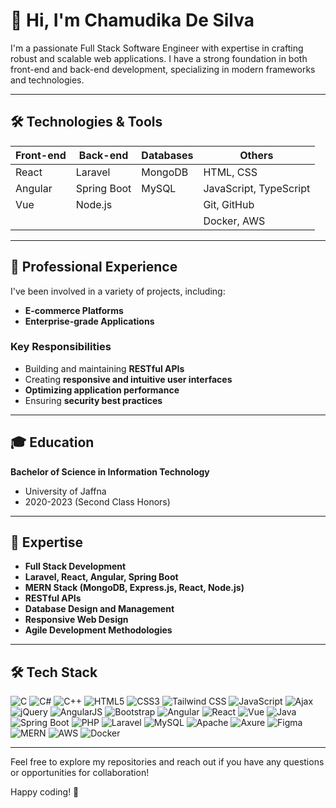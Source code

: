 # 👋 Hi, I'm Chamudika De Silva

I'm a passionate Full Stack Software Engineer with expertise in crafting robust and scalable web applications. I have a strong foundation in both front-end and back-end development, specializing in modern frameworks and technologies.

---

## 🛠️ Technologies & Tools

| Front-end     | Back-end      | Databases | Others                |
| ------------- | ------------- | --------- | --------------------- |
| React         | Laravel       | MongoDB   | HTML, CSS             |
| Angular       | Spring Boot   | MySQL     | JavaScript, TypeScript|
| Vue           | Node.js       |           | Git, GitHub           |
|               |               |           | Docker, AWS           |

---

## 💼 Professional Experience

I've been involved in a variety of projects, including:
- **E-commerce Platforms**
- **Enterprise-grade Applications**

### Key Responsibilities
- Building and maintaining **RESTful APIs**
- Creating **responsive and intuitive user interfaces**
- **Optimizing application performance**
- Ensuring **security best practices**

---

## 🎓 Education

**Bachelor of Science in Information Technology**
- University of Jaffna
- 2020-2023 (Second Class Honors)

---

## 🌟 Expertise

- **Full Stack Development**
- **Laravel, React, Angular, Spring Boot**
- **MERN Stack (MongoDB, Express.js, React, Node.js)**
- **RESTful APIs**
- **Database Design and Management**
- **Responsive Web Design**
- **Agile Development Methodologies**

---

## 🛠️ Tech Stack

![C](https://img.shields.io/badge/Code-C-informational?style=flat&logo=c)
![C#](https://img.shields.io/badge/Code-C%23-informational?style=flat&logo=csharp)
![C++](https://img.shields.io/badge/Code-C++-informational?style=flat&logo=cplusplus)
![HTML5](https://img.shields.io/badge/Code-HTML5-informational?style=flat&logo=html5)
![CSS3](https://img.shields.io/badge/Code-CSS3-informational?style=flat&logo=css3)
![Tailwind CSS](https://img.shields.io/badge/Code-TailwindCSS-informational?style=flat&logo=tailwindcss)
![JavaScript](https://img.shields.io/badge/Code-JavaScript-informational?style=flat&logo=javascript)
![Ajax](https://img.shields.io/badge/Code-Ajax-informational)
![jQuery](https://img.shields.io/badge/Code-jQuery-informational?style=flat&logo=jquery)
![AngularJS](https://img.shields.io/badge/Code-AngularJS-informational?style=flat&logo=angularjs)
![Bootstrap](https://img.shields.io/badge/Code-Bootstrap-informational?style=flat&logo=bootstrap)
![Angular](https://img.shields.io/badge/Code-Angular-informational?style=flat&logo=angular)
![React](https://img.shields.io/badge/Code-React-informational?style=flat&logo=react)
![Vue](https://img.shields.io/badge/Code-Vue-informational?style=flat&logo=vue.js)
![Java](https://img.shields.io/badge/Code-Java-informational?style=flat&logo=java)
![Spring Boot](https://img.shields.io/badge/Code-SpringBoot-informational?style=flat&logo=spring)
![PHP](https://img.shields.io/badge/Code-PHP-informational?style=flat&logo=php)
![Laravel](https://img.shields.io/badge/Code-Laravel-informational?style=flat&logo=laravel)
![MySQL](https://img.shields.io/badge/Database-MySQL-informational?style=flat&logo=mysql)
![Apache](https://img.shields.io/badge/Server-Apache-informational?style=flat&logo=apache)
![Axure](https://img.shields.io/badge/Tool-Axure-informational?style=flat&logo=axure)
![Figma](https://img.shields.io/badge/Tool-Figma-informational?style=flat&logo=figma)
![MERN](https://img.shields.io/badge/Stack-MERN-informational?style=flat&logo=javascript)
![AWS](https://img.shields.io/badge/Cloud-AWS-informational?style=flat&logo=amazonaws)
![Docker](https://img.shields.io/badge/Tool-Docker-informational?style=flat&logo=docker)

---

Feel free to explore my repositories and reach out if you have any questions or opportunities for collaboration!

Happy coding! 🚀
